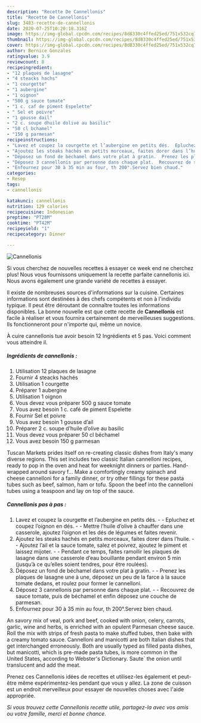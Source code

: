 ```yaml
---
description: "Recette De Cannellonis"
title: "Recette De Cannellonis"
slug: 3483-recette-de-cannellonis
date: 2020-07-25T10:20:18.316Z
image: https://img-global.cpcdn.com/recipes/8d8330c4ffed25ed/751x532cq70/cannellonis-photo-principale-de-la-recette.jpg
thumbnail: https://img-global.cpcdn.com/recipes/8d8330c4ffed25ed/751x532cq70/cannellonis-photo-principale-de-la-recette.jpg
cover: https://img-global.cpcdn.com/recipes/8d8330c4ffed25ed/751x532cq70/cannellonis-photo-principale-de-la-recette.jpg
author: Bernice Gonzales
ratingvalue: 3.9
reviewcount: 8
recipeingredient:
- "12 plaques de lasagne"
- "4 steacks hachs"
- "1 courgette"
- "1 aubergine"
- "1 oignon"
- "500 g sauce tomate"
- "1 c. caf de piment Espelette"
- " Sel et poivre"
- "1 gousse dail"
- "2 c. soupe dhuile dolive au basilic"
- "50 cl bchamel"
- "150 g parmesan"
recipeinstructions:
- "Lavez et coupez la courgette et l’aubergine en petits dés.  Epluchez et coupez l’oignon en dés.  Mettre l’huile d’olive à chauffer dans une casserole, ajoutez l’oignon et les dés de légumes et faites revenir."
- "Ajoutez les steaks hachés en petits morceaux, faites dorer dans l’huile.  Ajoutez l’ail et la sauce tomate, salez et poivrez, ajoutez le piment et laissez mijoter.  Pendant ce temps, faites ramollir les plaques de lasagne dans une casserole d’eau bouillante pendant environ 5 min (jusqu’à ce qu’elles soient tendres, pour être roulées)."
- "Déposez un fond de béchamel dans votre plat à gratin.  Prenez les plaques de lasagne une à une, déposez un peu de la farce à la sauce tomate dedans, et roulez pour former le cannelloni."
- "Déposez 3 cannellonis par personne dans chaque plat.  Recouvrez de sauce tomate, puis de béchamel et enfin déposez une couche de parmesan."
- "Enfournez pour 30 à 35 min au four, th 200°.Servez bien chaud."
categories:
- Resep
tags:
- cannellonis

katakunci: cannellonis 
nutrition: 129 calories
recipecuisine: Indonesian
preptime: "PT28M"
cooktime: "PT42M"
recipeyield: "1"
recipecategory: Dinner

---
```



![Cannellonis](https://img-global.cpcdn.com/recipes/8d8330c4ffed25ed/751x532cq70/cannellonis-photo-principale-de-la-recette.jpg)

Si vous cherchez de nouvelles recettes à essayer ce week end ne cherchez plus! Nous vous fournissons uniquement la recette parfaite cannellonis ici. Nous avons également une grande variété de recettes à essayer.

Il existe de nombreuses sources d'informations sur la cuisine. Certaines informations sont destinées à des chefs compétents et non à l'individu typique. Il peut être déroutant de connaître toutes les informations disponibles. La bonne nouvelle est que cette recette de <strong> Cannellonis </strong> est facile à réaliser et vous fournira certainement de merveilleuses suggestions. Ils fonctionneront pour n'importe qui, même un novice.

<!--inarticleads1-->

À cuire cannellonis tue avoir besoin 12 Ingrédients et 5 pas. Voici comment vous atteindre il.

##### Ingrédients de cannellonis :

1. Utilisation 12 plaques de lasagne
1. Fournir 4 steacks hachés
1. Utilisation 1 courgette
1. Préparer 1 aubergine
1. Utilisation 1 oignon
1. Vous devez vous préparer 500 g sauce tomate
1. Vous avez besoin 1 c. café de piment Espelette
1. Fournir  Sel et poivre
1. Vous avez besoin 1 gousse d’ail
1. Préparer 2 c. soupe d’huile d’olive au basilic
1. Vous devez vous préparer 50 cl béchamel
1. Vous avez besoin 150 g parmesan


Tuscan Markets prides itself on re-creating classic dishes from Italy&#39;s many diverse regions. This set includes two classic Italian cannelloni recipes, ready to pop in the oven and heat for weeknight dinners or parties. Hand-wrapped around savory f… Make a comfortingly creamy spinach and cheese cannelloni for a family dinner, or try other fillings for these pasta tubes such as beef, salmon, ham or tofu. Spoon the beef into the cannelloni tubes using a teaspoon and lay on top of the sauce. 

<!--inarticleads2-->

##### Cannellonis pas à pas :

1. Lavez et coupez la courgette et l’aubergine en petits dés. -  - Epluchez et coupez l’oignon en dés. -  - Mettre l’huile d’olive à chauffer dans une casserole, ajoutez l’oignon et les dés de légumes et faites revenir.
1. Ajoutez les steaks hachés en petits morceaux, faites dorer dans l’huile. -  - Ajoutez l’ail et la sauce tomate, salez et poivrez, ajoutez le piment et laissez mijoter. -  - Pendant ce temps, faites ramollir les plaques de lasagne dans une casserole d’eau bouillante pendant environ 5 min (jusqu’à ce qu’elles soient tendres, pour être roulées).
1. Déposez un fond de béchamel dans votre plat à gratin. -  - Prenez les plaques de lasagne une à une, déposez un peu de la farce à la sauce tomate dedans, et roulez pour former le cannelloni.
1. Déposez 3 cannellonis par personne dans chaque plat. -  - Recouvrez de sauce tomate, puis de béchamel et enfin déposez une couche de parmesan.
1. Enfournez pour 30 à 35 min au four, th 200°.Servez bien chaud.


An savory mix of veal, pork and beef, cooked with onion, celery, carrots, garlic, wine and herbs, is enriched with an opulent Parmesan cheese sauce. Roll the mix with strips of fresh pasta to make stuffed tubes, then bake with a creamy tomato sauce. Cannelloni and manicotti are both Italian dishes that get interchanged erroneously. Both are usually typed as filled pasta dishes, but manicotti, which is pre-made pasta tubes, is more common in the United States, according to Webster&#39;s Dictionary. Saute` the onion until translucent and add the meat. 

<!--inarticleads1-->

<p>
Prenez ces Cannellonis idées de recettes et utilisez-les également et peut-être même expérimentez-les pendant que vous y allez. La zone de cuisson est un endroit merveilleux pour essayer de nouvelles choses avec l'aide appropriée.
</p>

<p>
<i>Si vous trouvez cette Cannellonis recette utile, partagez-la avec vos amis ou votre famille, merci et bonne chance.</i>
</p>
